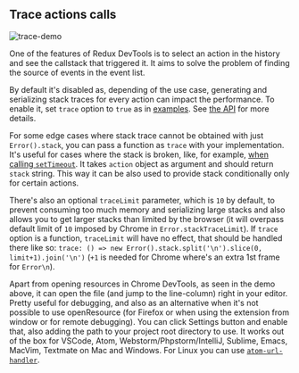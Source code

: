 ## Trace actions calls

![trace-demo](https://user-images.githubusercontent.com/7957859/50161148-a1639300-02e3-11e9-80e7-18d3215a0bf8.gif)

One of the features of Redux DevTools is to select an action in the history and see the callstack that triggered it. It aims to solve the problem of finding the source of events in the event list.

By default it's disabled as, depending of the use case, generating and serializing stack traces for every action can impact the performance. To enable it, set `trace` option to `true` as in [examples](https://github.com/zalmoxisus/redux-devtools-extension/commit/64717bb9b3534ff616d9db56c2be680627c7b09d). See [the API](../API/Arguments.md#trace) for more details.

For some edge cases where stack trace cannot be obtained with just `Error().stack`, you can pass a function as `trace` with your implementation. It's useful for cases where the stack is broken, like, for example, [when calling `setTimeout`](https://github.com/zalmoxisus/redux-devtools-instrument/blob/e7c05c98e7e9654cb7db92a2f56c6b5f3ff2452b/test/instrument.spec.js#L735-L737). It takes `action` object as argument and should return `stack` string. This way it can be also used to provide stack conditionally only for certain actions.

There's also an optional `traceLimit` parameter, which is `10` by default, to prevent consuming too much memory and serializing large stacks and also allows you to get larger stacks than limited by the browser (it will overpass default limit of `10` imposed by Chrome in `Error.stackTraceLimit`). If `trace` option is a function, `traceLimit` will have no effect, that should be handled there like so: `trace: () => new Error().stack.split('\n').slice(0, limit+1).join('\n')` (`+1` is needed for Chrome where's an extra 1st frame for `Error\n`).

Apart from opening resources in Chrome DevTools, as seen in the demo above, it can open the file (and jump to the line-column) right in your editor. Pretty useful for debugging, and also as an alternative when it's not possible to use openResource (for Firefox or when using the extension from window or for remote debugging). You can click Settings button and enable that, also adding the path to your project root directory to use. It works out of the box for VSCode, Atom, Webstorm/Phpstorm/IntelliJ, Sublime, Emacs, MacVim, Textmate on Mac and Windows. For Linux you can use [`atom-url-handler`](https://github.com/eclemens/atom-url-handler).
